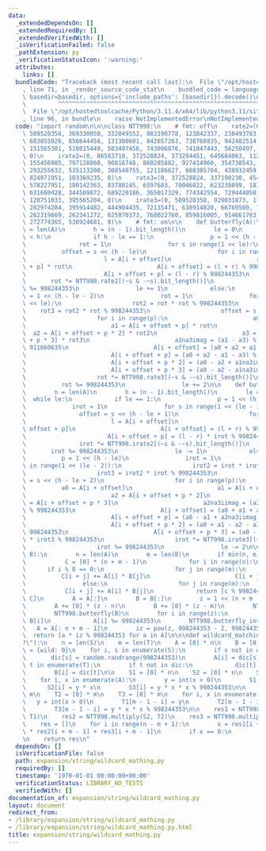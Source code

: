 ```yaml
---
data:
  _extendedDependsOn: []
  _extendedRequiredBy: []
  _extendedVerifiedWith: []
  _isVerificationFailed: false
  _pathExtension: py
  _verificationStatusIcon: ':warning:'
  attributes:
    links: []
  bundledCode: "Traceback (most recent call last):\n  File \"/opt/hostedtoolcache/Python/3.11.4/x64/lib/python3.11/site-packages/onlinejudge_verify/documentation/build.py\"\
    , line 71, in _render_source_code_stat\n    bundled_code = language.bundle(stat.path,\
    \ basedir=basedir, options={'include_paths': [basedir]}).decode()\n          \
    \         ^^^^^^^^^^^^^^^^^^^^^^^^^^^^^^^^^^^^^^^^^^^^^^^^^^^^^^^^^^^^^^^^^^^^^^^^^^^^^^^^^\n\
    \  File \"/opt/hostedtoolcache/Python/3.11.4/x64/lib/python3.11/site-packages/onlinejudge_verify/languages/python.py\"\
    , line 96, in bundle\n    raise NotImplementedError\nNotImplementedError\n"
  code: "import random\n\n\nclass NTT998:\n    # fmt: off\n    rate2=(0, 911660635,\
    \ 509520358, 369330050, 332049552, 983190778, 123842337, 238493703, 975955924,\
    \ 603855026, 856644456, 131300601, 842657263, 730768835, 942482514, 806263778,\
    \ 151565301, 510815449, 503497456, 743006876, 741047443, 56250497, 867605899,\
    \ 0)\n    irate2=(0, 86583718, 372528824, 373294451, 645684063, 112220581, 692852209,\
    \ 155456985, 797128860, 90816748, 860285882, 927414960, 354738543, 109331171,\
    \ 293255632, 535113200, 308540755, 121186627, 608385704, 438932459, 359477183,\
    \ 824071951, 103369235, 0)\n    rate3=(0, 372528824, 337190230, 454590761, 816400692,\
    \ 578227951, 180142363, 83780245, 6597683, 70046822, 623238099, 183021267, 402682409,\
    \ 631680428, 344509872, 689220186, 365017329, 774342554, 729444058, 102986190,\
    \ 128751033, 395565204, 0)\n    irate3=(0, 509520358, 929031873, 170256584, 839780419,\
    \ 282974284, 395914482, 444904435, 72135471, 638914820, 66769500, 771127074, 985925487,\
    \ 262319669, 262341272, 625870173, 768022760, 859816005, 914661783, 430819711,\
    \ 272774365, 530924681, 0)\n    # fmt: on\n\n    def butterfly(A):\n        n\
    \ = len(A)\n        h = (n - 1).bit_length()\n        le = 0\n        while le\
    \ < h:\n            if h - le == 1:\n                p = 1 << (h - le - 1)\n \
    \               rot = 1\n                for s in range(1 << le):\n          \
    \          offset = s << (h - le)\n                    for i in range(p):\n  \
    \                      l = A[i + offset]\n                        r = A[i + offset\
    \ + p] * rot\n                        A[i + offset] = (l + r) % 998244353\n  \
    \                      A[i + offset + p] = (l - r) % 998244353\n             \
    \       rot *= NTT998.rate2[(~s & -~s).bit_length()]\n                    rot\
    \ %= 998244353\n                le += 1\n            else:\n                p\
    \ = 1 << (h - le - 2)\n                rot = 1\n                for s in range(1\
    \ << le):\n                    rot2 = rot * rot % 998244353\n                \
    \    rot3 = rot2 * rot % 998244353\n                    offset = s << (h - le)\n\
    \                    for i in range(p):\n                        a0 = A[i + offset]\n\
    \                        a1 = A[i + offset + p] * rot\n                      \
    \  a2 = A[i + offset + p * 2] * rot2\n                        a3 = A[i + offset\
    \ + p * 3] * rot3\n                        a1na3imag = (a1 - a3) % 998244353 *\
    \ 911660635\n                        A[i + offset] = (a0 + a2 + a1 + a3) % 998244353\n\
    \                        A[i + offset + p] = (a0 + a2 - a1 - a3) % 998244353\n\
    \                        A[i + offset + p * 2] = (a0 - a2 + a1na3imag) % 998244353\n\
    \                        A[i + offset + p * 3] = (a0 - a2 - a1na3imag) % 998244353\n\
    \                    rot *= NTT998.rate3[(~s & -~s).bit_length()]\n          \
    \          rot %= 998244353\n                le += 2\n\n    def butterfly_inv(A):\n\
    \        n = len(A)\n        h = (n - 1).bit_length()\n        le = h\n      \
    \  while le:\n            if le == 1:\n                p = 1 << (h - le)\n   \
    \             irot = 1\n                for s in range(1 << (le - 1)):\n     \
    \               offset = s << (h - le + 1)\n                    for i in range(p):\n\
    \                        l = A[i + offset]\n                        r = A[i +\
    \ offset + p]\n                        A[i + offset] = (l + r) % 998244353\n \
    \                       A[i + offset + p] = (l - r) * irot % 998244353\n     \
    \               irot *= NTT998.irate2[(~s & -~s).bit_length()]\n             \
    \       irot %= 998244353\n                le -= 1\n            else:\n      \
    \          p = 1 << (h - le)\n                irot = 1\n                for s\
    \ in range(1 << (le - 2)):\n                    irot2 = irot * irot % 998244353\n\
    \                    irot3 = irot2 * irot % 998244353\n                    offset\
    \ = s << (h - le + 2)\n                    for i in range(p):\n              \
    \          a0 = A[i + offset]\n                        a1 = A[i + offset + p]\n\
    \                        a2 = A[i + offset + p * 2]\n                        a3\
    \ = A[i + offset + p * 3]\n                        a2na3iimag = (a2 - a3) * 86583718\
    \ % 998244353\n                        A[i + offset] = (a0 + a1 + a2 + a3) % 998244353\n\
    \                        A[i + offset + p] = (a0 - a1 + a2na3iimag) * irot % 998244353\n\
    \                        A[i + offset + p * 2] = (a0 + a1 - a2 - a3) * irot2 %\
    \ 998244353\n                        A[i + offset + p * 3] = (a0 - a1 - a2na3iimag)\
    \ * irot3 % 998244353\n                    irot *= NTT998.irate3[(~s & -~s).bit_length()]\n\
    \                    irot %= 998244353\n                le -= 2\n\n    def multiply(A,\
    \ B):\n        n = len(A)\n        m = len(B)\n        if min(n, m) <= 60:\n \
    \           C = [0] * (n + m - 1)\n            for i in range(n):\n          \
    \      if i % 8 == 0:\n                    for j in range(m):\n              \
    \          C[i + j] += A[i] * B[j]\n                        C[i + j] %= 998244353\n\
    \                else:\n                    for j in range(m):\n             \
    \           C[i + j] += A[i] * B[j]\n            return [c % 998244353 for c in\
    \ C]\n        A = A[:]\n        B = B[:]\n        z = 1 << (n + m - 2).bit_length()\n\
    \        A += [0] * (z - n)\n        B += [0] * (z - m)\n        NTT998.butterfly(A)\n\
    \        NTT998.butterfly(B)\n        for i in range(z):\n            A[i] *=\
    \ B[i]\n            A[i] %= 998244353\n        NTT998.butterfly_inv(A)\n     \
    \   A = A[: n + m - 1]\n        iz = pow(z, 998244353 - 2, 998244353)\n      \
    \  return [a * iz % 998244353 for a in A]\n\n\ndef wildcard_matching(S, T, wild=\"\
    ?\"):\n    n = len(S)\n    m = len(T)\n    A = [0] * n\n    B = [0] * m\n    dic\
    \ = {wild: 0}\n    for i, s in enumerate(S):\n        if s not in dic:\n     \
    \       dic[s] = random.randrange(998244353)\n        A[i] = dic[s]\n    for i,\
    \ t in enumerate(T):\n        if t not in dic:\n            dic[t] = random.randrange(998244353)\n\
    \        B[i] = dic[t]\n\n    S1 = [0] * n\n    S2 = [0] * n\n    S3 = [0] * n\n\
    \    for i, x in enumerate(A):\n        y = int(x > 0)\n        S1[i] = y\n  \
    \      S2[i] = y * x\n        S3[i] = y * x * x % 998244353\n\n    T1 = [0] *\
    \ m\n    T2 = [0] * m\n    T3 = [0] * m\n    for i, x in enumerate(B):\n     \
    \   y = int(x > 0)\n        T1[m - 1 - i] = y\n        T2[m - 1 - i] = y * x\n\
    \        T3[m - 1 - i] = y * x * x % 998244353\n\n    res1 = NTT998.multiply(S3,\
    \ T1)\n    res2 = NTT998.multiply(S2, T2)\n    res3 = NTT998.multiply(S1, T3)\n\
    \    res = []\n    for i in range(n - m + 1):\n        x = res1[i + m - 1] - 2\
    \ * res2[i + m - 1] + res3[i + m - 1]\n        if x == 0:\n            res.append(i)\n\
    \n    return res\n"
  dependsOn: []
  isVerificationFile: false
  path: expansion/string/wildcard_mathing.py
  requiredBy: []
  timestamp: '1970-01-01 00:00:00+00:00'
  verificationStatus: LIBRARY_NO_TESTS
  verifiedWith: []
documentation_of: expansion/string/wildcard_mathing.py
layout: document
redirect_from:
- /library/expansion/string/wildcard_mathing.py
- /library/expansion/string/wildcard_mathing.py.html
title: expansion/string/wildcard_mathing.py
---
```

